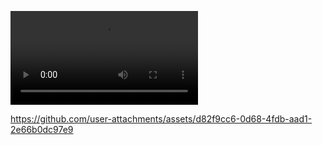 ![video](./day4p2.mp4)


https://github.com/user-attachments/assets/d82f9cc6-0d68-4fdb-aad1-2e66b0dc97e9

